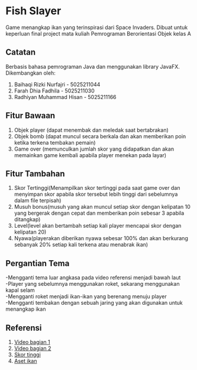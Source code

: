 # Fish Slayer
Game menangkap ikan yang terinspirasi dari Space Invaders. Dibuat untuk keperluan final project mata kuliah Pemrograman Berorientasi Objek kelas A

## Catatan
Berbasis bahasa pemrograman Java dan menggunakan library JavaFX. Dikembangkan oleh:
1. Baihaqi Rizki Nurfajri - 5025211044
2. Farah Dhia Fadhila - 5025211030
3. Radhiyan Muhammad Hisan - 5025211166

## Fitur Bawaan
1. Objek player (dapat menembak dan meledak saat bertabrakan)
2. Objek bomb (dapat muncul secara berkala dan akan memberikan poin ketika terkena tembakan pemain)
3. Game over (memunculkan jumlah skor yang didapatkan dan akan memainkan game kembali apabila player menekan pada layar) 

## Fitur Tambahan

1. Skor Tertinggi(Menampilkan skor tertinggi pada saat game over dan menyimpan skor apabila skor tersebut lebih tinggi dari sebelumnya dalam file terpisah)
2. Musuh bonus(musuh yang akan muncul setiap skor dengan kelipatan 10 yang bergerak dengan cepat dan memberikan poin sebesar 3 apabila ditangkap)
3. Level(level akan bertambah setiap kali player mencapai skor dengan kelipatan 20)
4. Nyawa(playerakan diberikan nyawa sebesar 100% dan akan berkurang sebanyak 20% setiap kali terkena atau menabrak ikan)

## Pergantian Tema
-Mengganti tema luar angkasa pada video referensi menjadi bawah laut<br/>
-Player yang sebelumnya menggunakan roket, sekarang menggunakan kapal selam<br/>
-Mengganti roket menjadi ikan-ikan yang berenang menuju player<br/>
-Mengganti tembakan dengan sebuah jaring yang akan digunakan untuk menangkap ikan

## Referensi
1. [Video bagian 1](https://www.youtube.com/watch?v=0szmaHH1hno)
2. [Video bagian 2](https://www.youtube.com/watch?v=dzcQgv9hqXI)
3. [Skor tinggi](https://stackoverflow.com/questions/26443957/save-game-scores-to-file-and-determine-the-high-score)
4. [Aset ikan](https://kenney.nl/assets/fish-pack)